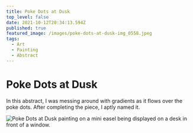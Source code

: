 ```yaml
---
title: Poke Dots at Dusk
top_level: false
date: 2021-10-12T20:34:13.594Z
published: true
featured_image: /images/poke-dots-at-dusk-img_0558.jpeg
tags:
  - Art
  - Painting
  - Abstract
---
```

# Poke Dots at Dusk

In this abstract, I was messing around with gradients as it flows over the poke dots. After completing the piece, I aptly named it.



![Poke Dots at Dusk painting on a mini easel being displayed on a desk in front of a window.](/images/poke-dots-at-dusk-img_0560.jpeg "Poke Dots at Dusk painting on a mini easel being displayed on a desk in front of a window.")
